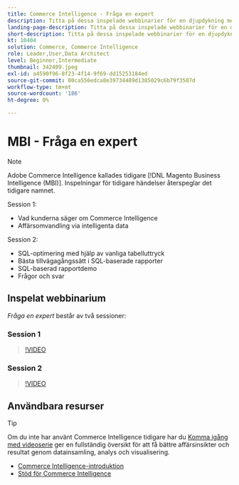 ```yaml
---
title: Commerce Intelligence - Fråga en expert
description: Titta på dessa inspelade webbinarier för en djupdykning med Commerce Intelligence-produktteamet, inklusive affärsomvandling via intelligenta data.
landing-page-description: Titta på dessa inspelade webbinarier för en djupdykning med Commerce Intelligence-produktteamet, inklusive affärsomvandling via intelligenta data.
short-description: Titta på dessa inspelade webbinarier för en djupdykning med Commerce Intelligence-produktteamet, inklusive affärsomvandling via intelligenta data.
kt: 10404
solution: Commerce, Commerce Intelligence
role: Leader,User,Data Architect
level: Beginner,Intermediate
thumbnail: 342409.jpeg
exl-id: a4590f96-8f23-4f14-9f69-dd15253184ed
source-git-commit: 00ca556edca8e39734489d1385029c6b79f3587d
workflow-type: tm+mt
source-wordcount: '186'
ht-degree: 0%

---
```


# MBI - Fråga en expert

>[!NOTE]
>
>Adobe Commerce Intelligence kallades tidigare [!DNL Magento Business Intelligence (MBI)]. Inspelningar för tidigare händelser återspeglar det tidigare namnet.

Session 1:

- Vad kunderna säger om Commerce Intelligence
- Affärsomvandling via intelligenta data

Session 2:

- SQL-optimering med hjälp av vanliga tabelluttryck
- Bästa tillvägagångssätt i SQL-baserade rapporter
- SQL-baserad rapportdemo
- Frågor och svar

## Inspelat webbinarium

_Fråga en expert_ består av två sessioner:

### Session 1

>[!VIDEO](https://video.tv.adobe.com/v/342409?quality=12&learn=on)

### Session 2

>[!VIDEO](https://video.tv.adobe.com/v/342410?quality=12&learn=on)

## Användbara resurser

>[!TIP]
>
>Om du inte har använt Commerce Intelligence tidigare har du [Komma igång med videoserie](https://experienceleague.adobe.com/docs/commerce-learn/tutorials/mbi/introduction/1-overview.html) ger en fullständig översikt för att få bättre affärsinsikter och resultat genom datainsamling, analys och visualisering.

- [Commerce Intelligence-introduktion](https://experienceleague.adobe.com/docs/commerce-business-intelligence/mbi/getting-started.html)
- [Stöd för Commerce Intelligence](https://experienceleague.adobe.com/docs/commerce-knowledge-base/kb/troubleshooting/miscellaneous/mbi-service-policies.html)
